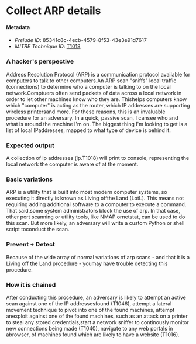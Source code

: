 
# Collect ARP details

#### Metadata

- *Prelude ID*: 85341c8c-4ecb-4579-8f53-43e3e91d7617
- *MITRE Technique ID*: [T1018](https://attack.mitre.org/techniques/T1018/)

### A hacker's perspective

Address Resolution Protocol (ARP) is a communication protocol available for computers to talk to other computers.An ARP scan "sniffs" local traffic (connections) to determine who a computer is talking to on the local network.Comptuers often send packets of data across a local network in order to let other machines know who they are. Thishelps computers know which "computer" is acting as the router, which IP addresses are supporting wireless printersand more. For these reasons, this is an invaluable procedure for an adversary. In a quick, passive scan, I cansee who and what is around the machine I'm on. The biggest thing I'm looking to get is a list of local IPaddresses, mapped to what type of device is behind it.

### Expected output

A collection of ip addresses (ip.T1018) will print to console, representing the local network the computer is aware of at the moment.

### Basic variations

ARP is a utility that is built into most modern computer systems, so executing it directly is known as Living offthe Land (LotL). This means not requiring adding additional software to a computer to execute a command. That said,some system administrators block the use of arp. In that case, other port scanning or utility tools, like NMAP ornetstat, can be used to do this scan. But more likely, an adversary will write a custom Python or shell script toconduct the scan.

### Prevent + Detect

Because of the wide array of normal variations of arp scans - and that it is a Living off the Land procedure - youmay have trouble detecting this procedure.

### How it is chained

After conducting this procedure, an adversary is likely to attempt an active scan against one of the IP addressesfound (T1046), attempt a lateral movement technique to pivot into one of the found machines, attempt anexploit against one of the found machines, such as an attack on a printer to steal any stored credentials,start a network sniffer to continously monitor new connections being made (T1040), navigate to any web portals in abrowser, of machines found which are likely to have a website (T1016).
